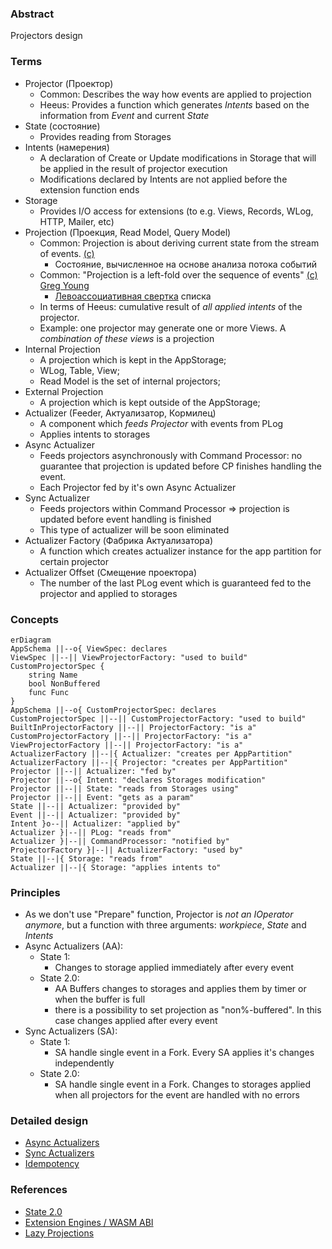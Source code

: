 ### Abstract

Projectors design

### Terms
- Projector (Проектор)
  - Common: Describes the way how events are applied to projection
  - Heeus: Provides a function which generates *Intents* based on the information from *Event* and current *State*
- State (состояние)
  - Provides reading from Storages
- Intents (намерения)
  - A declaration of Create or Update modifications in Storage that will be applied in the result of projector execution
  - Modifications declared by Intents are not applied before the extension function ends
- Storage
  - Provides I/O access for extensions (to e.g. Views, Records, WLog, HTTP, Mailer, etc)
- Projection (Проекция, Read Model, Query Model)
  - Common: Projection is about deriving current state from the stream of events. [(c)](https://abdullin.com/post/event-sourcing-projections/)
    - Состояние, вычисленное на основе анализа потока событий
  - Common: "Projection is a left-fold over the sequence of events" [(c)](https://domaincentric.net/blog/event-sourcing-projections) [Greg Young](https://cqrs.files.wordpress.com/2010/11/cqrs_documents.pdf)
    - [Левоассоциативная свертка](https://ru.wikipedia.org/wiki/%D0%A1%D0%B2%D1%91%D1%80%D1%82%D0%BA%D0%B0_%D1%81%D0%BF%D0%B8%D1%81%D0%BA%D0%B0) списка
  - In terms of Heeus: cumulative result of *all applied intents* of the projector.
  - Example: one projector may generate one or more Views. A *combination of these views* is a projection
- Internal Projection
  - A projection which is kept in the AppStorage;
  - WLog, Table, View;
  - Read Model is the set of internal projectors;
- External Projection
  - A projection which is kept outside of the AppStorage;
- Actualizer (Feeder, Актуализатор, Кормилец)
  - A component which *feeds Projector* with events from PLog
  - Applies intents to storages
- Async Actualizer
  - Feeds projectors asynchronously with Command Processor: no guarantee that projection is updated before CP finishes handling the event.
  - Each Projector fed by it's own Async Actualizer
- Sync Actualizer
  - Feeds projectors within Command Processor => projection is updated before event handling is finished
  - This type of actualizer will be soon eliminated
- Actualizer Factory (Фабрика Актуализатора)
  - A function which creates actualizer instance for the app partition for certain projector
- Actualizer Offset (Смещение проектора)
  - The number of the last PLog event which is guaranteed fed to the projector and applied to storages

### Concepts

```mermaid
erDiagram
AppSchema ||--o{ ViewSpec: declares
ViewSpec ||--|| ViewProjectorFactory: "used to build"
CustomProjectorSpec {
    string Name
    bool NonBuffered
    func Func
}
AppSchema ||--o{ CustomProjectorSpec: declares
CustomProjectorSpec ||--|| CustomProjectorFactory: "used to build"
BuiltInProjectorFactory ||--|| ProjectorFactory: "is a"
CustomProjectorFactory ||--|| ProjectorFactory: "is a"
ViewProjectorFactory ||--|| ProjectorFactory: "is a"
ActualizerFactory ||--|{ Actualizer: "creates per AppPartition"
ActualizerFactory ||--|{ Projector: "creates per AppPartition"
Projector ||--|| Actualizer: "fed by"
Projector ||--o{ Intent: "declares Storages modification"
Projector ||--|| State: "reads from Storages using"
Projector ||--|| Event: "gets as a param"
State ||--|| Actualizer: "provided by"
Event ||--|| Actualizer: "provided by"
Intent }o--|| Actualizer: "applied by"
Actualizer }|--|| PLog: "reads from"
Actualizer }|--|| CommandProcessor: "notified by"
ProjectorFactory }|--|| ActualizerFactory: "used by"
State ||--|{ Storage: "reads from"
Actualizer ||--|{ Storage: "applies intents to"
```
### Principles
- As we don't use "Prepare" function, Projector is *not an IOperator anymore*, but a function with three arguments: *workpiece*, *State* and *Intents*
- Async Actualizers (AA):
  - State 1:
    - Changes to storage applied immediately after every event
  - State 2.0:
    - AA Buffers changes to storages and applies them by timer or when the buffer is full
    - there is a possibility to set projection as "non%-buffered". In this case changes applied after every event
- Sync Actualizers (SA):
  - State 1:
    - SA handle single event in a Fork. Every SA applies it's changes independently
  - State 2.0:
    - SA handle single event in a Fork. Changes to storages applied when all projectors for the event are handled with no errors

### Detailed design

- [Async Actualizers](./async-act.md)
- [Sync Actualizers](./sync-act.md)
- [Idempotency](./idempotency.md)

### References
- [State 2.0](./README.md)
- [Extension Engines / WASM ABI](./ext-engines.md)
- [Lazy Projections](./lazy-projections.md)

